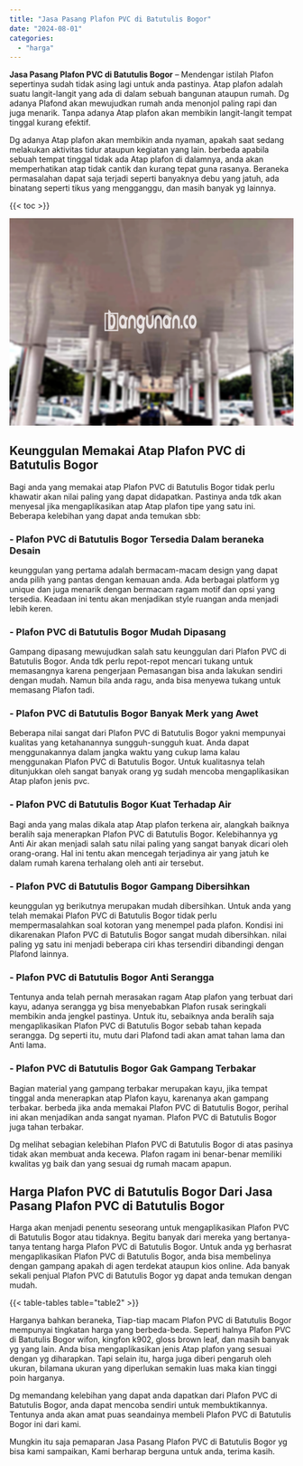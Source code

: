 ```yaml
---
title: "Jasa Pasang Plafon PVC di Batutulis Bogor"
date: "2024-08-01"
categories: 
  - "harga"
---
```


**Jasa Pasang Plafon PVC di Batutulis Bogor** – Mendengar istilah Plafon sepertinya sudah tidak asing lagi untuk anda pastinya. Atap plafon adalah suatu langit-langit yang ada di dalam sebuah bangunan ataupun rumah. Dg adanya Plafond akan mewujudkan rumah anda menonjol paling rapi dan juga menarik. Tanpa adanya Atap plafon akan membikin langit-langit tempat tinggal kurang efektif.

Dg adanya Atap plafon akan membikin anda nyaman, apakah saat sedang melakukan aktivitas tidur ataupun kegiatan yang lain. berbeda apabila sebuah tempat tinggal tidak ada Atap plafon di dalamnya, anda akan memperhatikan atap tidak cantik dan kurang tepat guna rasanya. Beraneka permasalahan dapat saja terjadi seperti banyaknya debu yang jatuh, ada binatang seperti tikus yang mengganggu, dan masih banyak yg lainnya.

{{< toc >}}

![Jasa Pasang Plafon PVC di Batutulis Bogor](/images/flafond-pvc-murah27.png)

## Keunggulan Memakai Atap Plafon PVC di Batutulis Bogor

Bagi anda yang memakai atap Plafon PVC di Batutulis Bogor tidak perlu khawatir akan nilai paling yang dapat didapatkan. Pastinya anda tdk akan menyesal jika mengaplikasikan atap Atap plafon tipe yang satu ini. Beberapa kelebihan yang dapat anda temukan sbb:

### \- Plafon PVC di Batutulis Bogor Tersedia Dalam beraneka Desain

keunggulan yang pertama adalah bermacam-macam design yang dapat anda pilih yang pantas dengan kemauan anda. Ada berbagai platform yg unique dan juga menarik dengan bermacam ragam motif dan opsi yang tersedia. Keadaan ini tentu akan menjadikan style ruangan anda menjadi lebih keren.

### \- Plafon PVC di Batutulis Bogor Mudah Dipasang

Gampang dipasang mewujudkan salah satu keunggulan dari Plafon PVC di Batutulis Bogor. Anda tdk perlu repot-repot mencari tukang untuk memasangnya karena pengerjaan Pemasangan bisa anda lakukan sendiri dengan mudah. Namun bila anda ragu, anda bisa menyewa tukang untuk memasang Plafon tadi.

### \- Plafon PVC di Batutulis Bogor Banyak Merk yang Awet

Beberapa nilai sangat dari Plafon PVC di Batutulis Bogor yakni mempunyai kualitas yang ketahanannya sungguh-sungguh kuat. Anda dapat menggunakannya dalam jangka waktu yang cukup lama kalau menggunakan Plafon PVC di Batutulis Bogor. Untuk kualitasnya telah ditunjukkan oleh sangat banyak orang yg sudah mencoba mengaplikasikan Atap plafon jenis pvc.

### \- Plafon PVC di Batutulis Bogor Kuat Terhadap Air

Bagi anda yang malas dikala atap Atap plafon terkena air, alangkah baiknya beralih saja menerapkan Plafon PVC di Batutulis Bogor. Kelebihannya yg Anti Air akan menjadi salah satu nilai paling yang sangat banyak dicari oleh orang-orang. Hal ini tentu akan mencegah terjadinya air yang jatuh ke dalam rumah karena terhalang oleh anti air tersebut.

### \- Plafon PVC di Batutulis Bogor Gampang Dibersihkan

keunggulan yg berikutnya merupakan mudah dibersihkan. Untuk anda yang telah memakai Plafon PVC di Batutulis Bogor tidak perlu mempermasalahkan soal kotoran yang menempel pada plafon. Kondisi ini dikarenakan Plafon PVC di Batutulis Bogor sangat mudah dibersihkan. nilai paling yg satu ini menjadi beberapa ciri khas tersendiri dibandingi dengan Plafond lainnya.

### \- Plafon PVC di Batutulis Bogor Anti Serangga

Tentunya anda telah pernah merasakan ragam Atap plafon yang terbuat dari kayu, adanya serangga yg bisa menyebabkan Plafon rusak seringkali membikin anda jengkel pastinya. Untuk itu, sebaiknya anda beralih saja mengaplikasikan Plafon PVC di Batutulis Bogor sebab tahan kepada serangga. Dg seperti itu, mutu dari Plafond tadi akan amat tahan lama dan Anti lama.

### \- Plafon PVC di Batutulis Bogor Gak Gampang Terbakar

Bagian material yang gampang terbakar merupakan kayu, jika tempat tinggal anda menerapkan atap Plafon kayu, karenanya akan gampang terbakar. berbeda jika anda memakai Plafon PVC di Batutulis Bogor, perihal ini akan menjadikan anda sangat nyaman. Plafon PVC di Batutulis Bogor juga tahan terbakar.

Dg melihat sebagian kelebihan Plafon PVC di Batutulis Bogor di atas pasinya tidak akan membuat anda kecewa. Plafon ragam ini benar-benar memiliki kwalitas yg baik dan yang sesuai dg rumah macam apapun.

## Harga Plafon PVC di Batutulis Bogor Dari Jasa Pasang Plafon PVC di Batutulis Bogor

Harga akan menjadi penentu seseorang untuk mengaplikasikan Plafon PVC di Batutulis Bogor atau tidaknya. Begitu banyak dari mereka yang bertanya-tanya tentang harga Plafon PVC di Batutulis Bogor. Untuk anda yg berhasrat mengaplikasikan Plafon PVC di Batutulis Bogor, anda bisa membelinya dengan gampang apakah di agen terdekat ataupun kios online. Ada banyak sekali penjual Plafon PVC di Batutulis Bogor yg dapat anda temukan dengan mudah.

{{< table-tables table="table2" >}}

Harganya bahkan beraneka, Tiap-tiap macam Plafon PVC di Batutulis Bogor mempunyai tingkatan harga yang berbeda-beda. Seperti halnya Plafon PVC di Batutulis Bogor wifon, kingfon k902, gloss brown leaf, dan masih banyak yg yang lain. Anda bisa mengaplikasikan jenis Atap plafon yang sesuai dengan yg diharapkan. Tapi selain itu, harga juga diberi pengaruh oleh ukuran, bilamana ukuran yang diperlukan semakin luas maka kian tinggi poin harganya.

Dg memandang kelebihan yang dapat anda dapatkan dari Plafon PVC di Batutulis Bogor, anda dapat mencoba sendiri untuk membuktikannya. Tentunya anda akan amat puas seandainya membeli Plafon PVC di Batutulis Bogor ini dari kami.

Mungkin itu saja pemaparan Jasa Pasang Plafon PVC di Batutulis Bogor yg bisa kami sampaikan, Kami berharap berguna untuk anda, terima kasih.
